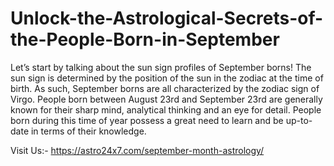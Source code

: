 # Unlock-the-Astrological-Secrets-of-the-People-Born-in-September
Let’s start by talking about the sun sign profiles of September borns! The sun sign is determined by the position of the sun in the zodiac at the time of birth. As such, September borns are all characterized by the zodiac sign of Virgo. People born between August 23rd and September 23rd are generally known for their sharp mind, analytical thinking and an eye for detail. People born during this time of year possess a great need to learn and be up-to-date in terms of their knowledge.

Visit Us:- https://astro24x7.com/september-month-astrology/
